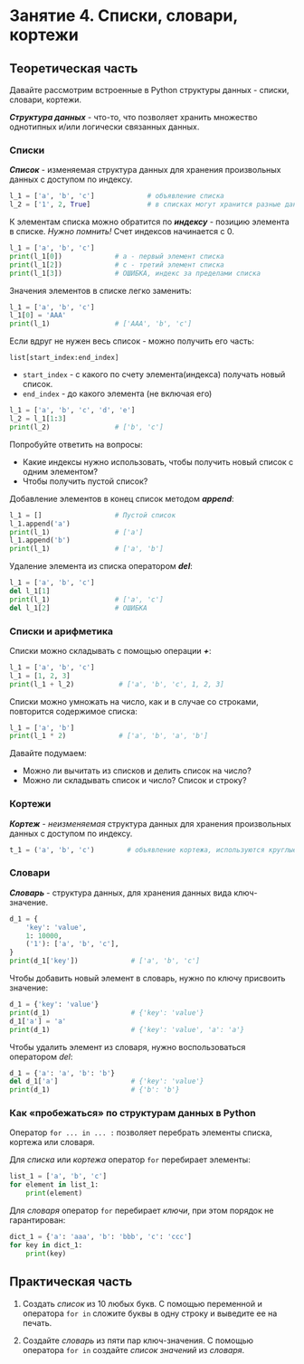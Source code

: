 # Занятие 4. Списки, словари, кортежи

## Теоретическая часть

Давайте рассмотрим встроенные в Python структуры данных - списки, словари, кортежи.

*__Структура данных__* - что-то, что позволяет хранить множество однотипных и/или логически связанных данных.

### Списки

*__Список__* - изменяемая структура данных для хранения произвольных данных с доступом по индексу.

```Python
l_1 = ['a', 'b', 'c']             # объявление списка
l_2 = ['1', 2, True]              # в списках могут хранится разные данные
```

К элементам списка можно обратится по __*индексу*__ - позицию элемента в списке. *Нужно помнить!* Счет индексов начинается с 0.

```Python
l_1 = ['a', 'b', 'c']
print(l_1[0])             # a - первый элемент списка
print(l_1[2])             # с - третий элемент списка
print(l_1[3])             # ОШИБКА, индекс за пределами списка
```

Значения элементов в списке легко заменить:

```Python
l_1 = ['a', 'b', 'c']
l_1[0] = 'AAA'
print(l_1)                # ['AAA', 'b', 'c']
```

Если вдруг не нужен весь список - можно получить его часть:

`list[start_index:end_index]`

* `start_index` - с какого по счету элемента(индекса) получать новый список.
* `end_index` - до какого элемента (не включая его)

```Python
l_1 = ['a', 'b', 'c', 'd', 'e']
l_2 = l_1[1:3]
print(l_2)                # ['b', 'c']  
```

Попробуйте ответить на вопросы:

* Какие индексы нужно использовать, чтобы получить новый список с одним элементом?
* Чтобы получить пустой список?

Добавление элементов в конец список методом *__append__*:

```Python
l_1 = []                  # Пустой список
l_1.append('a')
print(l_1)                # ['a']
l_1.append('b')
print(l_1)                # ['a', 'b']  
```

Удаление элемента из списка оператором *__del__*:

```Python
l_1 = ['a', 'b', 'c']
del l_1[1]
print(l_1)                # ['a', 'c']
del l_1[2]                # ОШИБКА
```

### Списки и арифметика

Списки можно складывать с помощью операции *__+__*:

```Python
l_1 = ['a', 'b', 'c']
l_1 = [1, 2, 3]
print(l_1 + l_2)           # ['a', 'b', 'c', 1, 2, 3]
```

Списки можно умножать на число, как и в случае со строками, повторится содержимое списка:

```Python
l_1 = ['a', 'b']
print(l_1 * 2)             # ['a', 'b', 'a', 'b']
```

Давайте подумаем:

* Можно ли вычитать из списков и делить список на число?
* Можно ли складывать список и число? Список и строку?

### Кортежи

*__Кортеж__* - *неизменяемая* структура данных для хранения произвольных данных с доступом по индексу.

```Python
t_1 = ('a', 'b', 'c')        # объявление кортежа, используются круглые строки
```

### Словари

*__Словарь__* - структура данных, для хранения данных вида ключ-значение.

```Python
d_1 = {
    'key': 'value',
    1: 10000,
    ('1'): ['a', 'b', 'c'],
}
print(d_1['key'])             # ['a', 'b', 'c']
```

Чтобы добавить новый элемент в словарь, нужно по ключу присвоить значение:

```Python
d_1 = {'key': 'value'}
print(d_1)                    # {'key': 'value'}
d_1['a'] = 'a'
print(d_1)                    # {'key': 'value', 'a': 'a'}
```

Чтобы удалить элемент из словаря, нужно воспользоваться оператором *del*:

```Python
d_1 = {'a': 'a', 'b': 'b'}
del d_1['a']                  # {'key': 'value'}
print(d_1)                    # {'b': 'b'}
```

### Как «пробежаться» по структурам данных в Python

Оператор `for ... in ... :` позволяет перебрать элементы списка, кортежа или словаря.

Для *списка* или *кортежа* оператор `for` перебирает элементы:

```Python
list_1 = ['a', 'b', 'c']
for element in list_1:
    print(element)
```

Для *словаря* оператор `for` перебирает *ключи*, при этом порядок не гарантирован:

```Python
dict_1 = {'a': 'aaa', 'b': 'bbb', 'c': 'ccc']
for key in dict_1:
    print(key)
```

## Практическая часть

1. Создать *список* из 10 любых букв. С помощью переменной и оператора `for in` сложите буквы в одну строку и выведите ее на печать.

2. Создайте *словарь* из пяти пар ключ-значения. С помощью оператора `for in` создайте *список* *значений* из *словаря*.